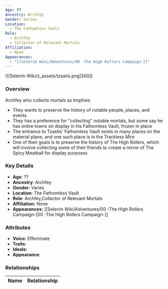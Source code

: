 ```yaml
---
Age: ??
Ancestry: Archfey
Gender: Varies
Location:
  - The Fathomless Vault
Role:
  - Archfey
  - Collector of Relevant Mortals
Affiliation:
  - None
Appearances:
  - "[[Selerim Wiki/Adventures/00 -The High Rollers Campaign-]]"
---
```

![[Selerim Wiki/z_assets/tzastis.png|300]]

### Overview
 Archfey who collects mortals as trophies
- They wants to preserve the history of notable people, places, and events
- They has a preference for "collecting" notable mortals, but some say he has entire towns on display in his Fathomless Vault, frozen in place
- The entrance to Tzastis' Fathomless Vault exists in many places on the material plane, and one such place is in the Trackless Mire
- One of their goals is to preserve the history of The High Rollers, which will involve collecting some of their friends to create a mirror of The Spicy Meatball for display purposes

### Key Details
- **Age**: ??
- **Ancestry**: Archfey
- **Gender**: Varies
- **Location**: The Fathomless Vault
- **Role**: Archfey,Collector of Relevant Mortals
- **Affiliation:** None
- **Appearances:** [[Selerim Wiki/Adventures/00 -The High Rollers Campaign-\|00 -The High Rollers Campaign-]]

### Attributes
- **Voice**: Effeminate
- **Traits**: 
- **Ideals:** 
- **Appearance**: 

### Relationships

| Name  | Relationship |
| ----- | ------------ |
